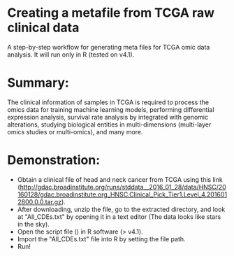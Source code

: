 # Creating a metafile from TCGA raw clinical data
A step-by-step workflow for generating meta files for TCGA omic data analysis. It will run only in R (tested on v4.1).

# Summary:
The clinical information of samples in TCGA is required to process the omics data for training machine learning models, performing differential expression analysis, survival rate analysis by integrated with genomic alterations, studying biological entities in multi-dimensions (multi-layer omics studies or multi-omics), and many more.

# Demonstration:
* Obtain a clinical file of head and neck cancer from TCGA using this link (http://gdac.broadinstitute.org/runs/stddata__2016_01_28/data/HNSC/20160128/gdac.broadinstitute.org_HNSC.Clinical_Pick_Tier1.Level_4.2016012800.0.0.tar.gz). 
* After downloading, unzip the file, go to the extracted directory, and look at "All_CDEs.txt" by opening it in a text editor (The data looks like stars in the sky).
* Open the script file () in R software (> v4.1). 
* Import the "All_CDEs.txt" file into R by setting the file path.
* Run! 
